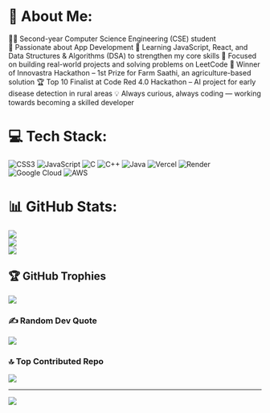 # 💫 About Me:
👨‍💻 Second-year Computer Science Engineering (CSE) student <br>
📱 Passionate about App Development 
🧠 Learning JavaScript, React, and Data Structures & Algorithms (DSA) to strengthen my core skills
🚀 Focused on building real-world projects and solving problems on LeetCode
🥇 Winner of Innovastra Hackathon – 1st Prize for Farm Saathi, an agriculture-based solution
🏆 Top 10 Finalist at Code Red 4.0 Hackathon – AI project for early disease detection in rural areas
💡 Always curious, always coding — working towards becoming a skilled developer

# 💻 Tech Stack:
![CSS3](https://img.shields.io/badge/css3-%231572B6.svg?style=for-the-badge&logo=css3&logoColor=white) ![JavaScript](https://img.shields.io/badge/javascript-%23323330.svg?style=for-the-badge&logo=javascript&logoColor=%23F7DF1E) ![C](https://img.shields.io/badge/c-%2300599C.svg?style=for-the-badge&logo=c&logoColor=white) ![C++](https://img.shields.io/badge/c++-%2300599C.svg?style=for-the-badge&logo=c%2B%2B&logoColor=white) ![Java](https://img.shields.io/badge/java-%23ED8B00.svg?style=for-the-badge&logo=openjdk&logoColor=white) ![Vercel](https://img.shields.io/badge/vercel-%23000000.svg?style=for-the-badge&logo=vercel&logoColor=white) ![Render](https://img.shields.io/badge/Render-%46E3B7.svg?style=for-the-badge&logo=render&logoColor=white) ![Google Cloud](https://img.shields.io/badge/GoogleCloud-%234285F4.svg?style=for-the-badge&logo=google-cloud&logoColor=white) ![AWS](https://img.shields.io/badge/AWS-%23FF9900.svg?style=for-the-badge&logo=amazon-aws&logoColor=white)
# 📊 GitHub Stats:
![](https://github-readme-stats.vercel.app/api?username=Darkfalcon2804&theme=dark&hide_border=false&include_all_commits=true&count_private=false)<br/>
![](https://github-readme-streak-stats.herokuapp.com/?user=Darkfalcon2804&theme=dark&hide_border=false)<br/>
![](https://github-readme-stats.vercel.app/api/top-langs/?username=Darkfalcon2804&theme=dark&hide_border=false&include_all_commits=true&count_private=false&layout=compact)

## 🏆 GitHub Trophies
![](https://github-profile-trophy.vercel.app/?username=Darkfalcon2804&theme=onedark&no-frame=false&no-bg=true&margin-w=4)

### ✍️ Random Dev Quote
![](https://quotes-github-readme.vercel.app/api?type=horizontal&theme=radical)

### 🔝 Top Contributed Repo
![](https://github-contributor-stats.vercel.app/api?username=Darkfalcon2804&limit=5&theme=dark&combine_all_yearly_contributions=true)

---
[![](https://visitcount.itsvg.in/api?id=Darkfalcon2804&icon=0&color=0)](https://visitcount.itsvg.in)

<!-- Proudly created with GPRM ( https://gprm.itsvg.in ) -->
